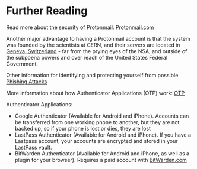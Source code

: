 
# Further Reading

Read more about the security of Protonmail: [Protonmail.com](https://protonmail.com/security-details)

Another major advantage to having a Protonmail account is that the system was founded by the scientists at CERN, and their servers are located in [Geneva, Switzerland](https://protonmail.com/about) - far from the prying eyes of the NSA, and outside of the subpoena powers and over reach of the United States Federal Government.


Other information for identifying and protecting yourself from possible [Phishing Attacks](https://www.consumer.ftc.gov/articles/how-recognize-and-avoid-phishing-scams)

More information about how Authenticator Applications (OTP) work: [OTP](https://www.freecodecamp.org/news/how-time-based-one-time-passwords-work-and-why-you-should-use-them-in-your-app-fdd2b9ed43c3/)

Authenticator Applications:
 - Google Authenticator (Available for Android and iPhone).  Accounts can be transferred from one working phone to another, but they are not backed up, so if your phone is lost or dies, they are lost
 - LastPass Authenticator (Available for Android and iPhone).  If you have a Lastpass account, your accounts are encrypted and stored in your LastPass vault.
 - BitWarden Authenticator (Available for Android and iPhone, as well as a plugin for your browser).  Requires a paid account with [BitWarden.com](https://bitwarden.com/pricing)
